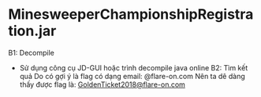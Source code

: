 # MinesweeperChampionshipRegistration.jar
B1: Decompile
+ Sử dụng công cụ JD-GUI hoặc trình decompile java online
B2: Tìm kết quả
Do có gợi ý là flag có dạng email: @flare-on.com
Nên ta dê dàng thấy được flag là: GoldenTicket2018@flare-on.com
